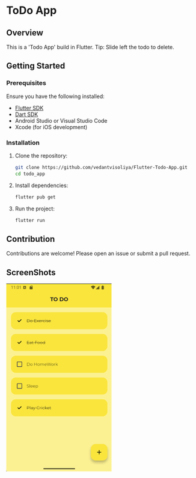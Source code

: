 
# ToDo App

## Overview
This is a 'Todo App' build in Flutter.
Tip: Slide left the todo to delete.

## Getting Started
### Prerequisites
Ensure you have the following installed:
- [Flutter SDK](https://flutter.dev/docs/get-started/install)
- [Dart SDK](https://dart.dev/get-dart)
- Android Studio or Visual Studio Code
- Xcode (for iOS development)

### Installation
1. Clone the repository:
   ```sh
   git clone https://github.com/vedantvisoliya/Flutter-Todo-App.git
   cd todo_app
   ```
2. Install dependencies:
   ```sh
   flutter pub get
   ```
3. Run the project:
   ```sh
   flutter run
   ```
   
## Contribution
Contributions are welcome! Please open an issue or submit a pull request.

## ScreenShots

![App Screenshot](assets/images/ST.png)
